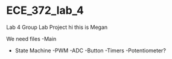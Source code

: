 # ECE_372_lab_4
Lab 4 Group Lab Project
hi
this is Megan


We need files 
-Main
  - State Machine
-PWM
-ADC
-Button
-Timers
-Potentiometer?



